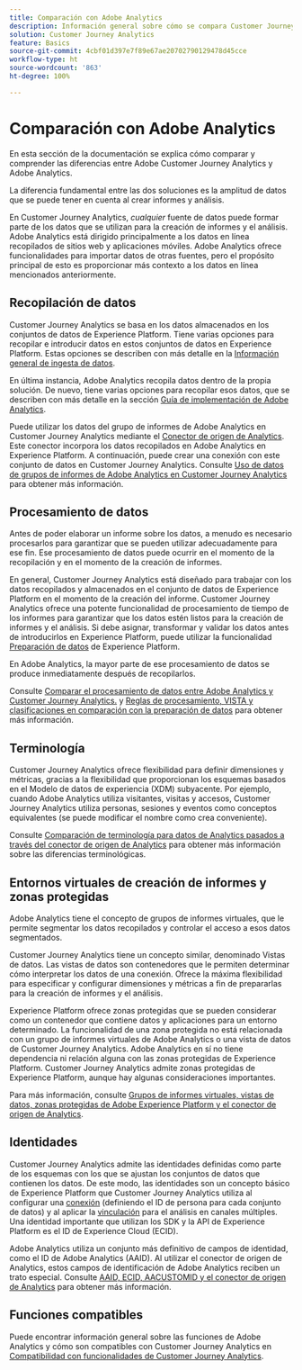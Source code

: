 ```yaml
---
title: Comparación con Adobe Analytics
description: Información general sobre cómo se compara Customer Journey Analytics con Adobe Analytics.
solution: Customer Journey Analytics
feature: Basics
source-git-commit: 4cbf01d397e7f89e67ae20702790129478d45cce
workflow-type: ht
source-wordcount: '863'
ht-degree: 100%

---
```


# Comparación con Adobe Analytics

En esta sección de la documentación se explica cómo comparar y comprender las diferencias entre Adobe Customer Journey Analytics y Adobe Analytics.

La diferencia fundamental entre las dos soluciones es la amplitud de datos que se puede tener en cuenta al crear informes y análisis.

En Customer Journey Analytics, *cualquier* fuente de datos puede formar parte de los datos que se utilizan para la creación de informes y el análisis. Adobe Analytics está dirigido principalmente a los datos en línea recopilados de sitios web y aplicaciones móviles. Adobe Analytics ofrece funcionalidades para importar datos de otras fuentes, pero el propósito principal de esto es proporcionar más contexto a los datos en línea mencionados anteriormente.

## Recopilación de datos

Customer Journey Analytics se basa en los datos almacenados en los conjuntos de datos de Experience Platform. Tiene varias opciones para recopilar e introducir datos en estos conjuntos de datos en Experience Platform. Estas opciones se describen con más detalle en la [Información general de ingesta de datos](https://experienceleague.adobe.com/docs/analytics-platform/using/cja-data-ingestion/data-ingestion.html?lang=es).

En última instancia, Adobe Analytics recopila datos dentro de la propia solución. De nuevo, tiene varias opciones para recopilar esos datos, que se describen con más detalle en la sección [Guía de implementación de Adobe Analytics](https://experienceleague.adobe.com/docs/analytics/implementation/home.html?lang=es).

Puede utilizar los datos del grupo de informes de Adobe Analytics en Customer Journey Analytics mediante el [Conector de origen de Analytics](https://experienceleague.adobe.com/docs/experience-platform/sources/ui-tutorials/create/adobe-applications/analytics.html?lang=es). Este conector incorpora los datos recopilados en Adobe Analytics en Experience Platform. A continuación, puede crear una conexión con este conjunto de datos en Customer Journey Analytics. Consulte [Uso de datos de grupos de informes de Adobe Analytics en Customer Journey Analytics](https://experienceleague.adobe.com/docs/analytics-platform/using/compare-aa-cja/cja-aa-comparison/aa-data-in-cja.html?lang=es) para obtener más información.


## Procesamiento de datos

Antes de poder elaborar un informe sobre los datos, a menudo es necesario procesarlos para garantizar que se pueden utilizar adecuadamente para ese fin. Ese procesamiento de datos puede ocurrir en el momento de la recopilación y en el momento de la creación de informes.

En general, Customer Journey Analytics está diseñado para trabajar con los datos recopilados y almacenados en el conjunto de datos de Experience Platform en el momento de la creación del informe. Customer Journey Analytics ofrece una potente funcionalidad de procesamiento de tiempo de los informes para garantizar que los datos estén listos para la creación de informes y el análisis. Si debe asignar, transformar y validar los datos antes de introducirlos en Experience Platform, puede utilizar la funcionalidad [Preparación de datos](https://experienceleague.adobe.com/docs/experience-platform/data-prep/home.html?lang=es) de Experience Platform.

En Adobe Analytics, la mayor parte de ese procesamiento de datos se produce inmediatamente después de recopilarlos.

Consulte [Comparar el procesamiento de datos entre Adobe Analytics y Customer Journey Analytics.](data-processing-comparisons.md) y [Reglas de procesamiento, VISTA y clasificaciones en comparación con la preparación de datos](https://experienceleague.adobe.com/docs/analytics-platform/using/compare-aa-cja/cja-aa-comparison/pr-vista-dataprep.html?lang=es) para obtener más información.


## Terminología

Customer Journey Analytics ofrece flexibilidad para definir dimensiones y métricas, gracias a la flexibilidad que proporcionan los esquemas basados en el Modelo de datos de experiencia (XDM) subyacente. Por ejemplo, cuando Adobe Analytics utiliza visitantes, visitas y accesos, Customer Journey Analytics utiliza personas, sesiones y eventos como conceptos equivalentes (se puede modificar el nombre como crea conveniente).

Consulte [Comparación de terminología para datos de Analytics pasados a través del conector de origen de Analytics](https://experienceleague.adobe.com/docs/analytics-platform/using/compare-aa-cja/cja-aa-comparison/terminology.html?lang=es) para obtener más información sobre las diferencias terminológicas.


## Entornos virtuales de creación de informes y zonas protegidas

Adobe Analytics tiene el concepto de grupos de informes virtuales, que le permite segmentar los datos recopilados y controlar el acceso a esos datos segmentados.

Customer Journey Analytics tiene un concepto similar, denominado Vistas de datos. Las vistas de datos son contenedores que le permiten determinar cómo interpretar los datos de una conexión. Ofrece la máxima flexibilidad para especificar y configurar dimensiones y métricas a fin de prepararlas para la creación de informes y el análisis.

Experience Platform ofrece zonas protegidas que se pueden considerar como un contenedor que contiene datos y aplicaciones para un entorno determinado. La funcionalidad de una zona protegida no está relacionada con un grupo de informes virtuales de Adobe Analytics o una vista de datos de Customer Journey Analytics. Adobe Analytics en sí no tiene dependencia ni relación alguna con las zonas protegidas de Experience Platform. Customer Journey Analytics admite zonas protegidas de Experience Platform, aunque hay algunas consideraciones importantes.

Para más información, consulte [Grupos de informes virtuales, vistas de datos, zonas protegidas de Adobe Experience Platform y el conector de origen de Analytics](https://experienceleague.adobe.com/docs/analytics-platform/using/compare-aa-cja/cja-aa-comparison/vrs-dataview-sandbox-adc.html?lang=es).


## Identidades

Customer Journey Analytics admite las identidades definidas como parte de los esquemas con los que se ajustan los conjuntos de datos que contienen los datos. De este modo, las identidades son un concepto básico de Experience Platform que Customer Journey Analytics utiliza al configurar una [conexión](../../connections/overview.md) (definiendo el ID de persona para cada conjunto de datos) y al aplicar la [vinculación](../../stitching/overview.md) para el análisis en canales múltiples. Una identidad importante que utilizan los SDK y la API de Experience Platform es el ID de Experience Cloud (ECID).

Adobe Analytics utiliza un conjunto más definitivo de campos de identidad, como el ID de Adobe Analytics (AAID). Al utilizar el conector de origen de Analytics, estos campos de identificación de Adobe Analytics reciben un trato especial. Consulte [AAID, ECID, AACUSTOMID y el conector de origen de Analytics](https://experienceleague.adobe.com/docs/analytics-platform/using/compare-aa-cja/cja-aa-comparison/aaid-ecid-adc.html?lang=es) para obtener más información.


## Funciones compatibles

Puede encontrar información general sobre las funciones de Adobe Analytics y cómo son compatibles con Customer Journey Analytics en [Compatibilidad con funcionalidades de Customer Journey Analytics](https://experienceleague.adobe.com/docs/analytics-platform/using/compare-aa-cja/cja-aa-comparison/cja-aa.html?lang=es).





